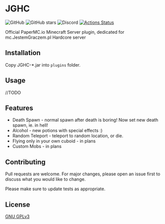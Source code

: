 # JGHC
![GitHub](https://img.shields.io/github/license/otlet/jghc?style=flat-square)
![GitHub stars](https://img.shields.io/github/stars/otlet/jghc?style=flat-square)
![Discord](https://img.shields.io/discord/529199385863782401?style=flat-square)
[![Actions Status](https://github.com/otlet/JGHC/workflows/Java%20CI/badge.svg)](https://github.com/otlet/JGHC/actions)

Official PaperMC.io Minecraft Server plugin, dedicated for mc.JestemGraczem.pl Hardcore server

## Installation

Copy JGHC-*.jar into `plugins` folder.

## Usage

//TODO

## Features
* Death Spawn - normal spawn after death is boring! Now set new death spawn, ie. in hell!
* Alcohol - new potions with special effects :)
* Random Teleport - teleport to random location, or die.
* Flying only in your own cuboid - in plans
* Custom Mobs - in plans

## Contributing
Pull requests are welcome. For major changes, please open an issue first to discuss what you would like to change.

Please make sure to update tests as appropriate.

## License
[GNU GPLv3](https://choosealicense.com/licenses/gpl-3.0/)
